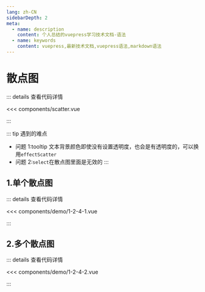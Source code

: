 ```yaml
---
lang: zh-CN
sidebarDepth: 2
meta:
  - name: description
    content: 个人总结的vuepress学习技术文档-语法
  - name: keywords
    content: vuepress,最新技术文档,vuepress语法,markdown语法
---
```


# 散点图

::: details 查看代码详情

<<< components/scatter.vue

:::

::: tip 遇到的难点

- 问题 1:tooltip 文本背景颜色即使没有设置透明度，也会是有透明度的，可以换用`effectScatter`
- 问题 2:`select`在散点图里面是无效的
  :::

## 1.单个散点图

  <Container url="/resume/?type=echarts&name=1-2-4-1.vue" />

::: details 查看代码详情

<<< components/demo/1-2-4-1.vue

:::

## 2.多个散点图

  <Container url="/resume/?type=echarts&name=1-2-4-2.vue" />

::: details 查看代码详情

<<< components/demo/1-2-4-2.vue

:::
